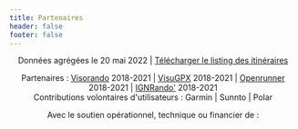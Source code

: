 ```yaml
---
title: Partenaires
header: false
footer: false
---
```


<center>

Données agrégées le 20 mai 2022 | [Télécharger le listing des itinéraires](/medias/Archive_itineraires_20220629.xlsx)

Partenaires : [Visorando](https://www.visorando.com/) 2018-2021 | [VisuGPX](https://www.visugpx.com/) 2018-2021 | [Openrunner](https://www.openrunner.com/) 2018-2021 | [IGNRando'](https://ignrando.fr/) 2018-2021 <br>
Contributions volontaires d'utilisateurs : Garmin | Sunnto | Polar
 
Avec le soutien opérationnel, technique ou financier de :

</center>

<md-block block="partenaires"></md-block>
